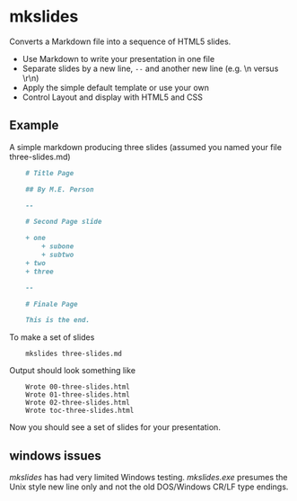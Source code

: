 
# mkslides

Converts a Markdown file into a sequence of HTML5 slides.

+ Use Markdown to write your presentation in one file
+ Separate slides by a new line, `--` and another new line (e.g. \n versus \r\n)
+ Apply the simple default template or use your own
+ Control Layout and display with HTML5 and CSS


## Example

A simple markdown producing three slides (assumed you named your file
three-slides.md)

```markdown
    # Title Page

    ## By M.E. Person

    --

    # Second Page slide

    + one
        + subone
        + subtwo
    + two
    + three

    --

    # Finale Page

    This is the end.
```

To make a set of slides

```shell
    mkslides three-slides.md
```

Output should look something like

```shell
    Wrote 00-three-slides.html
    Wrote 01-three-slides.html
    Wrote 02-three-slides.html
    Wrote toc-three-slides.html
```

Now you should see a set of slides for your presentation.

## windows issues

*mkslides* has had very limited Windows testing.  *mkslides.exe* 
presumes the Unix style new line only and not the old DOS/Windows CR/LF type endings.


